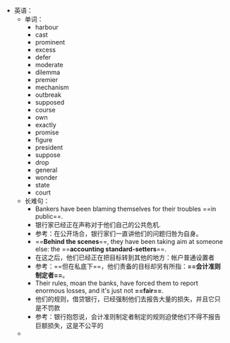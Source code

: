- 英语：
	- 单词：
		- harbour
		- cast
		- prominent
		- excess
		- defer
		- moderate
		- dilemma
		- premier
		- mechanism
		- outbreak
		- supposed
		- course
		- own
		- exactly
		- promise
		- figure
		- president
		- suppose
		- drop
		- general
		- wonder
		- state
		- court
	- 长难句：
		- Bankers have been blaming themselves for their troubles ==in public==.
		- 银行家已经正在声称对于他们自己的公共危机.
		- 参考：在公开场合，银行家们一直讲他们的问题归咎为自身。
		- ==**Behind the scenes**==, they have been taking aim at someone else: the ==**accounting standard-setters**==.
		- 在这之后，他们已经正在把目标转到其他的地方：帐户普通设置者
		- 参考：==但在私底下==，他们责备的目标却另有所指：**==会计准则制定者==**。
		- Their rules, moan the banks, have forced them to report enormous losses, and it's just not **==fair==**.
		- 他们的规则，借贷银行，已经强制他们去报告大量的损失，并且它只是不罚款
		- 参考：银行抱怨说，会计准则制定者制定的规则迫使他们不得不报告巨额损失，这是不公平的
	-